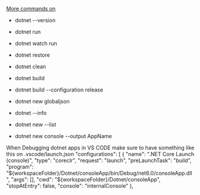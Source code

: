 <a href="https://docs.microsoft.com/en-us/dotnet/core/tools/">More commands on</a>

- dotnet --version
- dotnet run
- dotnet watch run
- dotnet restore
- dotnet clean
- dotnet build
- dotnet build --configuration release
- dotnet new globaljson
- dotnet --info

- dotnet new --list
- dotnet new console --output AppName

When Debugging dotnet apps in VS CODE make sure to have something like this on .vscode/launch.json
"configurations": [
        {
            "name": ".NET Core Launch (console)",
            "type": "coreclr",
            "request": "launch",
            "preLaunchTask": "build",
            "program": "${workspaceFolder}/Dotnet/consoleApp/bin/Debug/net6.0/consoleApp.dll",
            "args": [],
            "cwd": "${workspaceFolder}/Dotnet/consoleApp",
            "stopAtEntry": false,
            "console": "internalConsole"
        },
        